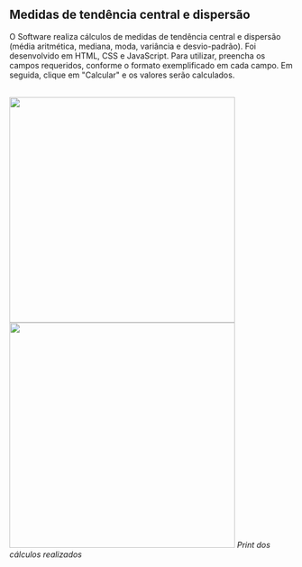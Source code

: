 ## Medidas de tendência central e dispersão
<p>O Software realiza cálculos de medidas de tendência central e dispersão (média aritmética, mediana, moda, variância e desvio-padrão). Foi desenvolvido em HTML, CSS e JavaScript. Para utilizar, preencha os campos requeridos, conforme o formato exemplificado em cada campo. Em seguida, clique em "Calcular" e os valores serão calculados.</p>
<br>
<img src="https://github.com/luigiolivi/medidas-tendencia-central-e-dispersao/blob/master/image/1.png?raw=true" width="400px" />
<img src="https://github.com/luigiolivi/medidas-tendencia-central-e-dispersao/blob/master/image/2.png?raw=true" width="400px" />
<label><i>Print dos cálculos realizados</i></label>
